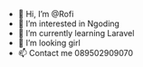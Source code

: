 - 👋 Hi, I’m @Rofi
- 👀 I’m interested in Ngoding
- 🌱 I’m currently learning Laravel
- 💞️ I’m looking girl
- 📫 Contact me 089502909070

<!---
Apakahboleh/Apakahboleh is a ✨ special ✨ repository because its `README.md` (this file) appears on your GitHub profile.
You can click the Preview link to take a look at your changes.
--->
